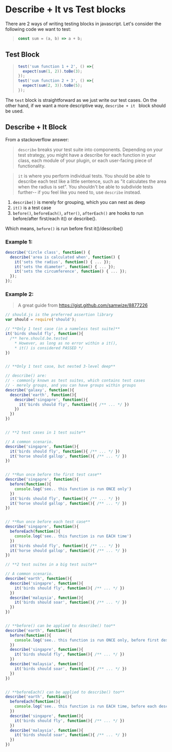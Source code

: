 # Describe + It vs Test blocks

There are 2 ways of writing testing blocks in javascript. Let's consider the following code we want to test:

> ```javascript
> const sum = (a, b) => a + b;
> ```

## Test Block  

> ```javascript
> test('sum function 1 + 2', () =>{
>   expect(sum(1, 2)).toBe(3);
> });
> test('sum function 2 + 3', () =>{
>   expect(sum(2, 3)).toBe(5);
> });
> ```

The `test` block is straightforward as we just write our test cases. On the other hand, if we want a more descriptive way,  `describe + it ` block should be used.

## Describe + It Block

From a stackoverflow answer:

> `describe` breaks your test suite into components. Depending on your test strategy, you might have a describe for each function in your class, each module of your plugin, or each user-facing piece of functionality.

> `it` is where you perform individual tests. You should be able to describe each test like a little sentence, such as "it calculates the area when the radius is set". You shouldn't be able to subdivide tests further-- if you feel like you need to, use `describe` instead.

1. `describe()` is merely for grouping, which you can nest as deep
2.  `it()` is a test case
3. `before()`, `beforeEach()`, `after()`, `afterEach()` are hooks to run  before/after first/each it() or describe().

 Which means, `before()` is run before first it()/describe()

### Example 1:

```javascript
describe('Circle class', function() {
  describe('area is calculated when', function() {
    it('sets the radius', function() { ... });
    it('sets the diameter', function() { ... });
    it('sets the circumference', function() { ... });
  });
});
```

### Example 2:

> A great guide from https://gist.github.com/samwize/8877226

```javascript
// should.js is the preferred assertion library
var should = require('should');

// **Only 1 test case (in a nameless test suite)**
it('birds should fly', function(){
  /** here.should.be.tested
    * However, as long as no error within a it(),
    * it() is considered PASSED */
})


// **Only 1 test case, but nested 3-level deep**

// describe() are:
// - commonly known as test suites, which contains test cases
// - merely groups, and you can have groups within groups
describe('galaxy', function(){
  describe('earth', function(){
    describe('singapre', function(){
      it('birds should fly', function(){ /** ... */ })
    })
  })
})


// **2 test cases in 1 test suite**

// A common scenario.
describe('singapre', function(){
  it('birds should fly', function(){ /** ... */ })
  it('horse should gallop', function(){ /** ... */ })
})


// **Run once before the first test case**
describe('singapre', function(){
  before(function(){
    console.log('see.. this function is run ONCE only')
  })
  it('birds should fly', function(){ /** ... */ })
  it('horse should gallop', function(){ /** ... */ })
})


// **Run once before each test case**
describe('singapre', function(){
  beforeEach(function(){
    console.log('see.. this function is run EACH time')
  })
  it('birds should fly', function(){ /** ... */ })
  it('horse should gallop', function(){ /** ... */ })
})

// **2 test suites in a big test suite**

// A common scenario.
describe('earth', function(){
  describe('singapre', function(){
    it('birds should fly', function(){ /** ... */ })
  })
  describe('malaysia', function(){
    it('birds should soar', function(){ /** ... */ })
  })
})


// **before() can be applied to describe() too**
describe('earth', function(){
  before(function(){
    console.log('see.. this function is run ONCE only, before first describe()')
  })
  describe('singapre', function(){
    it('birds should fly', function(){ /** ... */ })
  })
  describe('malaysia', function(){
    it('birds should soar', function(){ /** ... */ })
  })
})


// **beforeEach() can be applied to describe() too**
describe('earth', function(){
  beforeEach(function(){
    console.log('see.. this function is run EACH time, before each describe()')
  })
  describe('singapre', function(){
    it('birds should fly', function(){ /** ... */ })
  })
  describe('malaysia', function(){
    it('birds should soar', function(){ /** ... */ })
  })
})
```
